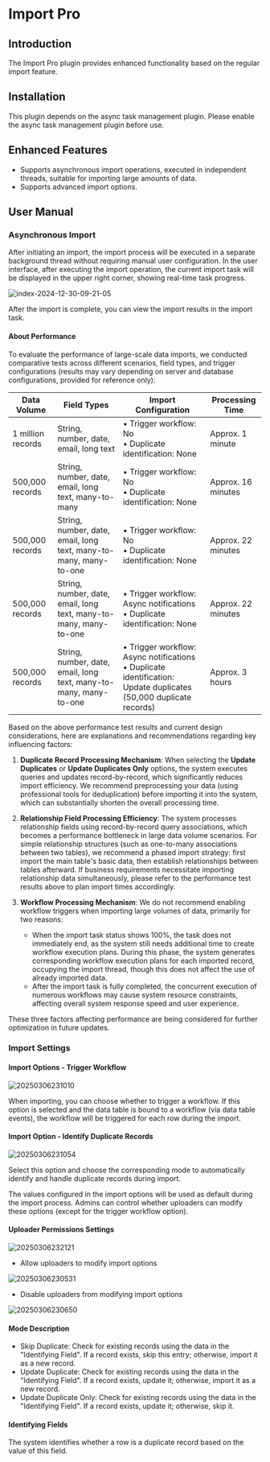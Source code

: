# Import Pro

<PluginInfo commercial="true" name="action-import-pro"></PluginInfo>

## Introduction

The Import Pro plugin provides enhanced functionality based on the regular import feature.

## Installation

This plugin depends on the async task management plugin. Please enable the async task management plugin before use.

## Enhanced Features

- Supports asynchronous import operations, executed in independent threads, suitable for importing large amounts of data.
- Supports advanced import options.

## User Manual

### Asynchronous Import

After initiating an import, the import process will be executed in a separate background thread without requiring manual user configuration. In the user interface, after executing the import operation, the current import task will be displayed in the upper right corner, showing real-time task progress.

![index-2024-12-30-09-21-05](https://static-docs.nocobase.com/index-2024-12-30-09-21-05.png)

After the import is complete, you can view the import results in the import task.

#### About Performance

To evaluate the performance of large-scale data imports, we conducted comparative tests across different scenarios, field types, and trigger configurations (results may vary depending on server and database configurations, provided for reference only):

| Data Volume | Field Types | Import Configuration | Processing Time |
|------|---------|---------|---------|
| 1 million records | String, number, date, email, long text | • Trigger workflow: No<br>• Duplicate identification: None | Approx. 1 minute |
| 500,000 records | String, number, date, email, long text, many-to-many | • Trigger workflow: No<br>• Duplicate identification: None | Approx. 16 minutes |
| 500,000 records | String, number, date, email, long text, many-to-many, many-to-one | • Trigger workflow: No<br>• Duplicate identification: None | Approx. 22 minutes |
| 500,000 records | String, number, date, email, long text, many-to-many, many-to-one | • Trigger workflow: Async notifications<br>• Duplicate identification: None | Approx. 22 minutes |
| 500,000 records | String, number, date, email, long text, many-to-many, many-to-one | • Trigger workflow: Async notifications<br>• Duplicate identification: Update duplicates (50,000 duplicate records) | Approx. 3 hours |

Based on the above performance test results and current design considerations, here are explanations and recommendations regarding key influencing factors:

1. **Duplicate Record Processing Mechanism**: When selecting the **Update Duplicates** or **Update Duplicates Only** options, the system executes queries and updates record-by-record, which significantly reduces import efficiency. We recommend preprocessing your data (using professional tools for deduplication) before importing it into the system, which can substantially shorten the overall processing time.

2. **Relationship Field Processing Efficiency**: The system processes relationship fields using record-by-record query associations, which becomes a performance bottleneck in large data volume scenarios. For simple relationship structures (such as one-to-many associations between two tables), we recommend a phased import strategy: first import the main table's basic data, then establish relationships between tables afterward. If business requirements necessitate importing relationship data simultaneously, please refer to the performance test results above to plan import times accordingly.

3. **Workflow Processing Mechanism**: We do not recommend enabling workflow triggers when importing large volumes of data, primarily for two reasons:
   - When the import task status shows 100%, the task does not immediately end, as the system still needs additional time to create workflow execution plans. During this phase, the system generates corresponding workflow execution plans for each imported record, occupying the import thread, though this does not affect the use of already imported data.
   - After the import task is fully completed, the concurrent execution of numerous workflows may cause system resource constraints, affecting overall system response speed and user experience.

These three factors affecting performance are being considered for further optimization in future updates.

### Import Settings

#### Import Options - Trigger Workflow

![20250306231010](https://static-docs.nocobase.com/20250306231010.png)

When importing, you can choose whether to trigger a workflow. If this option is selected and the data table is bound to a workflow (via data table events), the workflow will be triggered for each row during the import.

#### Import Option - Identify Duplicate Records

![20250306231054](https://static-docs.nocobase.com/20250306231054.png)

Select this option and choose the corresponding mode to automatically identify and handle duplicate records during import.

The values configured in the import options will be used as default during the import process. Admins can control whether uploaders can modify these options (except for the trigger workflow option).

#### Uploader Permissions Settings

![20250306232121](https://static-docs.nocobase.com/20250306232121.png)

- Allow uploaders to modify import options

![20250306230531](https://static-docs.nocobase.com/20250306230531.png)

- Disable uploaders from modifying import options

![20250306230650](https://static-docs.nocobase.com/20250306230650.png)

#### Mode Description

- Skip Duplicate: Check for existing records using the data in the "Identifying Field". If a record exists, skip this entry; otherwise, import it as a new record.
- Update Duplicate: Check for existing records using the data in the "Identifying Field". If a record exists, update it; otherwise, import it as a new record.
- Update Duplicate Only: Check for existing records using the data in the "Identifying Field". If a record exists, update it; otherwise, skip it.

#### Identifying Fields

The system identifies whether a row is a duplicate record based on the value of this field.
